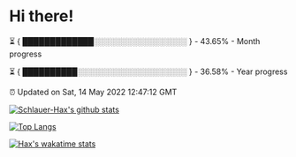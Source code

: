# Hi there!

⏳ { █████████████░░░░░░░░░░░░░░░░░ } - 43.65% - Month progress

⏳ { ██████████░░░░░░░░░░░░░░░░░░░░ } - 36.58% - Year progress

⏰ Updated on Sat, 14 May 2022 12:47:12 GMT


[![Schlauer-Hax's github stats](https://github-readme-stats.vercel.app/api?username=Schlauer-Hax&show_icons=true&theme=dark&count_private=true)](https://github.com/Schlauer-Hax)


[![Top Langs](https://github-readme-stats.vercel.app/api/top-langs/?username=Schlauer-Hax&layout=compact&theme=dark)](https://github.com/Schlauer-Hax?tab=repositories)


[![Hax's wakatime stats](https://github-readme-stats.vercel.app/api/wakatime?username=Hax&theme=dark)](https://wakatime.com/@Hax)

